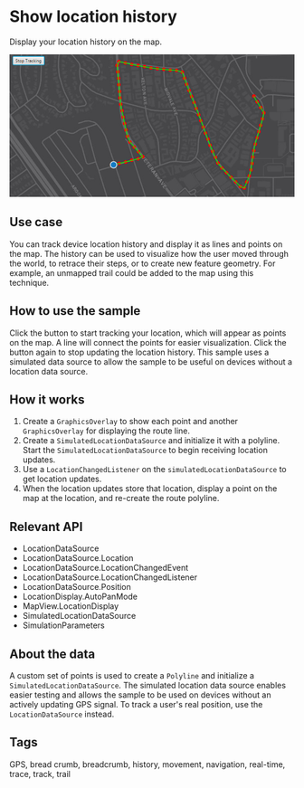 # Show location history

Display your location history on the map.

![Image of show location history](ShowLocationHistory.png)

## Use case

You can track device location history and display it as lines and points on the map. The history can be used to visualize how the user moved through the world, to retrace their steps, or to create new feature geometry. For example, an unmapped trail could be added to the map using this technique.

## How to use the sample

Click the button to start tracking your location, which will appear as points on the map. A line will connect the points for easier visualization. Click the button again to stop updating the location history. This sample uses a simulated data source to allow the sample to be useful on devices without a location data source.

## How it works

1. Create a `GraphicsOverlay` to show each point and another `GraphicsOverlay` for displaying the route line.
2. Create a `SimulatedLocationDataSource` and initialize it with a polyline. Start the `SimulatedLocationDataSource` to begin receiving location updates.
3. Use a `LocationChangedListener` on the `simulatedLocationDataSource` to get location updates.
4. When the location updates store that location, display a point on the map at the location, and re-create the route polyline.

## Relevant API

* LocationDataSource
* LocationDataSource.Location
* LocationDataSource.LocationChangedEvent
* LocationDataSource.LocationChangedListener
* LocationDataSource.Position
* LocationDisplay.AutoPanMode
* MapView.LocationDisplay
* SimulatedLocationDataSource
* SimulationParameters

## About the data

A custom set of points is used to create a `Polyline` and initialize a `SimulatedLocationDataSource`. The simulated location data source enables easier testing and allows the sample to be used on devices without an actively updating GPS signal. To track a user's real position, use the `LocationDataSource` instead. 

## Tags

GPS, bread crumb, breadcrumb, history, movement, navigation, real-time, trace, track, trail